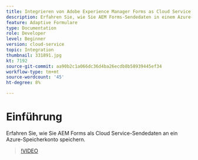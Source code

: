 ```yaml
---
title: Integrieren von Adobe Experience Manager Forms as Cloud Service in Azure Storage
description: Erfahren Sie, wie Sie AEM Forms-Sendedaten in einem Azure-Speicherkonto speichern.
feature: Adaptive Formulare
type: Documentation
role: Developer
level: Beginner
version: cloud-service
topic: Integration
thumbnail: 331891.jpg
kt: 7192
source-git-commit: aa90b2c1a066dc36d4ba26ecdb8b58939445ef34
workflow-type: tm+mt
source-wordcount: '45'
ht-degree: 8%

---
```


# Einführung

Erfahren Sie, wie Sie AEM Forms als Cloud Service-Sendedaten an ein Azure-Speicherkonto speichern.

>[!VIDEO](https://video.tv.adobe.com/v/331891/?quality=12&learn=on)
